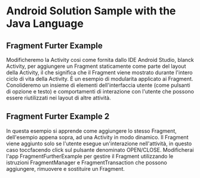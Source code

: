 # Android Solution Sample with the Java Language

## Fragment Furter Example

<p>
Modificheremo la Activity cosi come fornita dallo IDE Android Studio, blanck Activity, per aggiungere un Fragment staticamente come parte del layout della Activity, il che significa che il Fragment viene mostrato durante l'intero ciclo di vita della Activity.  È un esempio di modularita applicato ai Fragment. Conolideremo un insieme di elementi dell'interfaccia utente (come pulsanti di opzione e testo) e comportamenti di interazione con l'utente che possono essere riutilizzati nei layout di altre attività.
</p>


## Fragment Furter Example 2

<p>
In questa esempio si apprende come aggiungere lo stesso Fragment, dell'esempio appena sopra, ad una Activity in modo dinamico. Il Fragment viene aggiunto solo se l'utente esegue un'interazione nell'attività, in questo caso toccfacendo click sul pulsante denominato OPEN/CLOSE. Modificherai l'app FragmentFurtherExample per gestire il Fragment utilizzando le istruzioni FragmentManager e FragmentTransaction che possono aggiungere, rimuovere e sostituire un Fragment.
</p>
